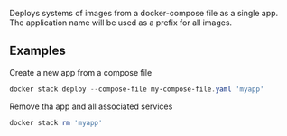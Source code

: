 Deploys systems of images from a docker-compose file as a single app. The application name will be used as a prefix for all images.

## Examples

Create a new app from a compose file
```powershell
docker stack deploy --compose-file my-compose-file.yaml 'myapp'
```

Remove tha app and all associated services
```powershell
docker stack rm 'myapp'
```
